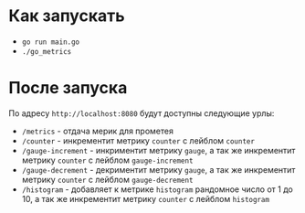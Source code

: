 # Как запускать

* `go run main.go`
* `./go_metrics`

# После запуска

По адресу `http://localhost:8080` будут доступны следующие урлы:

* `/metrics` - отдача мерик для прометея
* `/counter` - инкрементит метрику `counter` с лейблом `counter`
* `/gauge-increment` - инкриментит метрику `gauge`, а так же инкрементит метрику `counter` с лейблом `gauge-increment`
* `/gauge-decrement` - декриментит метрику `gauge`, а так же инкрементит метрику `counter` с лейблом `gauge-decrement`
* `/histogram` - добавляет к метрике `histogram` рандомное число от 1 до 10, а так же 
инкрементит метрику `counter` с лейблом `histogram`
